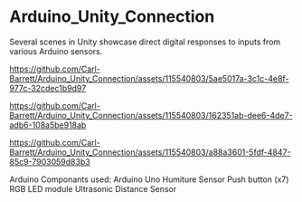 # Arduino_Unity_Connection
Several scenes in Unity showcase direct digital responses to inputs from various Arduino sensors.

https://github.com/Carl-Barrett/Arduino_Unity_Connection/assets/115540803/5ae5017a-3c1c-4e8f-977c-32cdec1b9d97



https://github.com/Carl-Barrett/Arduino_Unity_Connection/assets/115540803/162351ab-dee6-4de7-adb6-108a5be918ab



https://github.com/Carl-Barrett/Arduino_Unity_Connection/assets/115540803/a88a3601-5fdf-4847-85c9-7903059d83b3



Arduino Componants used: 
  Arduino Uno 
  Humiture Sensor
  Push button (x7)
  RGB LED module 
  Ultrasonic Distance Sensor
